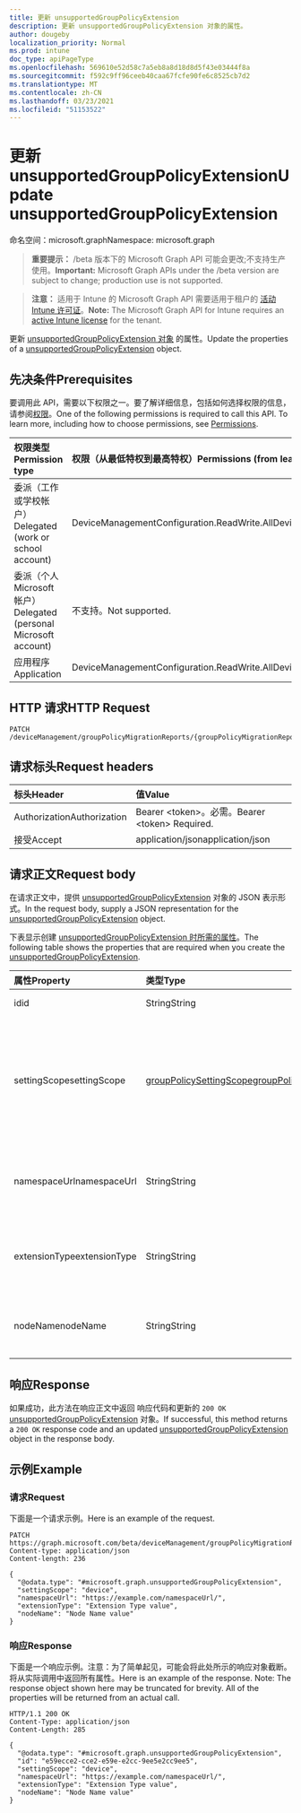 ```yaml
---
title: 更新 unsupportedGroupPolicyExtension
description: 更新 unsupportedGroupPolicyExtension 对象的属性。
author: dougeby
localization_priority: Normal
ms.prod: intune
doc_type: apiPageType
ms.openlocfilehash: 569610e52d58c7a5eb8a8d18d8d5f43e03444f8a
ms.sourcegitcommit: f592c9ff96ceeb40caa67fcfe90fe6c8525cb7d2
ms.translationtype: MT
ms.contentlocale: zh-CN
ms.lasthandoff: 03/23/2021
ms.locfileid: "51153522"
---
```

# <a name="update-unsupportedgrouppolicyextension"></a><span data-ttu-id="0ad68-103">更新 unsupportedGroupPolicyExtension</span><span class="sxs-lookup"><span data-stu-id="0ad68-103">Update unsupportedGroupPolicyExtension</span></span>

<span data-ttu-id="0ad68-104">命名空间：microsoft.graph</span><span class="sxs-lookup"><span data-stu-id="0ad68-104">Namespace: microsoft.graph</span></span>

> <span data-ttu-id="0ad68-105">**重要提示：** /beta 版本下的 Microsoft Graph API 可能会更改;不支持生产使用。</span><span class="sxs-lookup"><span data-stu-id="0ad68-105">**Important:** Microsoft Graph APIs under the /beta version are subject to change; production use is not supported.</span></span>

> <span data-ttu-id="0ad68-106">**注意：** 适用于 Intune 的 Microsoft Graph API 需要适用于租户的 [活动 Intune 许可证](https://go.microsoft.com/fwlink/?linkid=839381)。</span><span class="sxs-lookup"><span data-stu-id="0ad68-106">**Note:** The Microsoft Graph API for Intune requires an [active Intune license](https://go.microsoft.com/fwlink/?linkid=839381) for the tenant.</span></span>

<span data-ttu-id="0ad68-107">更新 [unsupportedGroupPolicyExtension 对象](../resources/intune-gpanalyticsservice-unsupportedgrouppolicyextension.md) 的属性。</span><span class="sxs-lookup"><span data-stu-id="0ad68-107">Update the properties of a [unsupportedGroupPolicyExtension](../resources/intune-gpanalyticsservice-unsupportedgrouppolicyextension.md) object.</span></span>

## <a name="prerequisites"></a><span data-ttu-id="0ad68-108">先决条件</span><span class="sxs-lookup"><span data-stu-id="0ad68-108">Prerequisites</span></span>
<span data-ttu-id="0ad68-p101">要调用此 API，需要以下权限之一。要了解详细信息，包括如何选择权限的信息，请参阅[权限](/graph/permissions-reference)。</span><span class="sxs-lookup"><span data-stu-id="0ad68-p101">One of the following permissions is required to call this API. To learn more, including how to choose permissions, see [Permissions](/graph/permissions-reference).</span></span>

|<span data-ttu-id="0ad68-111">权限类型</span><span class="sxs-lookup"><span data-stu-id="0ad68-111">Permission type</span></span>|<span data-ttu-id="0ad68-112">权限（从最低特权到最高特权）</span><span class="sxs-lookup"><span data-stu-id="0ad68-112">Permissions (from least to most privileged)</span></span>|
|:---|:---|
|<span data-ttu-id="0ad68-113">委派（工作或学校帐户）</span><span class="sxs-lookup"><span data-stu-id="0ad68-113">Delegated (work or school account)</span></span>|<span data-ttu-id="0ad68-114">DeviceManagementConfiguration.ReadWrite.All</span><span class="sxs-lookup"><span data-stu-id="0ad68-114">DeviceManagementConfiguration.ReadWrite.All</span></span>|
|<span data-ttu-id="0ad68-115">委派（个人 Microsoft 帐户）</span><span class="sxs-lookup"><span data-stu-id="0ad68-115">Delegated (personal Microsoft account)</span></span>|<span data-ttu-id="0ad68-116">不支持。</span><span class="sxs-lookup"><span data-stu-id="0ad68-116">Not supported.</span></span>|
|<span data-ttu-id="0ad68-117">应用程序</span><span class="sxs-lookup"><span data-stu-id="0ad68-117">Application</span></span>|<span data-ttu-id="0ad68-118">DeviceManagementConfiguration.ReadWrite.All</span><span class="sxs-lookup"><span data-stu-id="0ad68-118">DeviceManagementConfiguration.ReadWrite.All</span></span>|

## <a name="http-request"></a><span data-ttu-id="0ad68-119">HTTP 请求</span><span class="sxs-lookup"><span data-stu-id="0ad68-119">HTTP Request</span></span>
<!-- {
  "blockType": "ignored"
}
-->
``` http
PATCH /deviceManagement/groupPolicyMigrationReports/{groupPolicyMigrationReportId}/unsupportedGroupPolicyExtensions/{unsupportedGroupPolicyExtensionId}
```

## <a name="request-headers"></a><span data-ttu-id="0ad68-120">请求标头</span><span class="sxs-lookup"><span data-stu-id="0ad68-120">Request headers</span></span>
|<span data-ttu-id="0ad68-121">标头</span><span class="sxs-lookup"><span data-stu-id="0ad68-121">Header</span></span>|<span data-ttu-id="0ad68-122">值</span><span class="sxs-lookup"><span data-stu-id="0ad68-122">Value</span></span>|
|:---|:---|
|<span data-ttu-id="0ad68-123">Authorization</span><span class="sxs-lookup"><span data-stu-id="0ad68-123">Authorization</span></span>|<span data-ttu-id="0ad68-124">Bearer &lt;token&gt;。必需。</span><span class="sxs-lookup"><span data-stu-id="0ad68-124">Bearer &lt;token&gt; Required.</span></span>|
|<span data-ttu-id="0ad68-125">接受</span><span class="sxs-lookup"><span data-stu-id="0ad68-125">Accept</span></span>|<span data-ttu-id="0ad68-126">application/json</span><span class="sxs-lookup"><span data-stu-id="0ad68-126">application/json</span></span>|

## <a name="request-body"></a><span data-ttu-id="0ad68-127">请求正文</span><span class="sxs-lookup"><span data-stu-id="0ad68-127">Request body</span></span>
<span data-ttu-id="0ad68-128">在请求正文中，提供 [unsupportedGroupPolicyExtension](../resources/intune-gpanalyticsservice-unsupportedgrouppolicyextension.md) 对象的 JSON 表示形式。</span><span class="sxs-lookup"><span data-stu-id="0ad68-128">In the request body, supply a JSON representation for the [unsupportedGroupPolicyExtension](../resources/intune-gpanalyticsservice-unsupportedgrouppolicyextension.md) object.</span></span>

<span data-ttu-id="0ad68-129">下表显示创建 [unsupportedGroupPolicyExtension 时所需的属性](../resources/intune-gpanalyticsservice-unsupportedgrouppolicyextension.md)。</span><span class="sxs-lookup"><span data-stu-id="0ad68-129">The following table shows the properties that are required when you create the [unsupportedGroupPolicyExtension](../resources/intune-gpanalyticsservice-unsupportedgrouppolicyextension.md).</span></span>

|<span data-ttu-id="0ad68-130">属性</span><span class="sxs-lookup"><span data-stu-id="0ad68-130">Property</span></span>|<span data-ttu-id="0ad68-131">类型</span><span class="sxs-lookup"><span data-stu-id="0ad68-131">Type</span></span>|<span data-ttu-id="0ad68-132">说明</span><span class="sxs-lookup"><span data-stu-id="0ad68-132">Description</span></span>|
|:---|:---|:---|
|<span data-ttu-id="0ad68-133">id</span><span class="sxs-lookup"><span data-stu-id="0ad68-133">id</span></span>|<span data-ttu-id="0ad68-134">String</span><span class="sxs-lookup"><span data-stu-id="0ad68-134">String</span></span>|<span data-ttu-id="0ad68-135">尚未记录</span><span class="sxs-lookup"><span data-stu-id="0ad68-135">Not yet documented</span></span>|
|<span data-ttu-id="0ad68-136">settingScope</span><span class="sxs-lookup"><span data-stu-id="0ad68-136">settingScope</span></span>|[<span data-ttu-id="0ad68-137">groupPolicySettingScope</span><span class="sxs-lookup"><span data-stu-id="0ad68-137">groupPolicySettingScope</span></span>](../resources/intune-gpanalyticsservice-grouppolicysettingscope.md)|<span data-ttu-id="0ad68-138">设置不受支持扩展的作用域。</span><span class="sxs-lookup"><span data-stu-id="0ad68-138">Setting Scope of the unsupported extension.</span></span> <span data-ttu-id="0ad68-139">可取值为：`unknown`、`device`、`user`。</span><span class="sxs-lookup"><span data-stu-id="0ad68-139">Possible values are: `unknown`, `device`, `user`.</span></span>|
|<span data-ttu-id="0ad68-140">namespaceUrl</span><span class="sxs-lookup"><span data-stu-id="0ad68-140">namespaceUrl</span></span>|<span data-ttu-id="0ad68-141">String</span><span class="sxs-lookup"><span data-stu-id="0ad68-141">String</span></span>|<span data-ttu-id="0ad68-142">不支持的扩展的命名空间 URL。</span><span class="sxs-lookup"><span data-stu-id="0ad68-142">Namespace Url of the unsupported extension.</span></span>|
|<span data-ttu-id="0ad68-143">extensionType</span><span class="sxs-lookup"><span data-stu-id="0ad68-143">extensionType</span></span>|<span data-ttu-id="0ad68-144">String</span><span class="sxs-lookup"><span data-stu-id="0ad68-144">String</span></span>|<span data-ttu-id="0ad68-145">不支持的扩展的 ExtensionType。</span><span class="sxs-lookup"><span data-stu-id="0ad68-145">ExtensionType of the unsupported extension.</span></span>|
|<span data-ttu-id="0ad68-146">nodeName</span><span class="sxs-lookup"><span data-stu-id="0ad68-146">nodeName</span></span>|<span data-ttu-id="0ad68-147">String</span><span class="sxs-lookup"><span data-stu-id="0ad68-147">String</span></span>|<span data-ttu-id="0ad68-148">不受支持扩展的节点名称。</span><span class="sxs-lookup"><span data-stu-id="0ad68-148">Node name of the unsupported extension.</span></span>|



## <a name="response"></a><span data-ttu-id="0ad68-149">响应</span><span class="sxs-lookup"><span data-stu-id="0ad68-149">Response</span></span>
<span data-ttu-id="0ad68-150">如果成功，此方法在响应正文中返回 响应代码和更新的 `200 OK` [unsupportedGroupPolicyExtension](../resources/intune-gpanalyticsservice-unsupportedgrouppolicyextension.md) 对象。</span><span class="sxs-lookup"><span data-stu-id="0ad68-150">If successful, this method returns a `200 OK` response code and an updated [unsupportedGroupPolicyExtension](../resources/intune-gpanalyticsservice-unsupportedgrouppolicyextension.md) object in the response body.</span></span>

## <a name="example"></a><span data-ttu-id="0ad68-151">示例</span><span class="sxs-lookup"><span data-stu-id="0ad68-151">Example</span></span>

### <a name="request"></a><span data-ttu-id="0ad68-152">请求</span><span class="sxs-lookup"><span data-stu-id="0ad68-152">Request</span></span>
<span data-ttu-id="0ad68-153">下面是一个请求示例。</span><span class="sxs-lookup"><span data-stu-id="0ad68-153">Here is an example of the request.</span></span>
``` http
PATCH https://graph.microsoft.com/beta/deviceManagement/groupPolicyMigrationReports/{groupPolicyMigrationReportId}/unsupportedGroupPolicyExtensions/{unsupportedGroupPolicyExtensionId}
Content-type: application/json
Content-length: 236

{
  "@odata.type": "#microsoft.graph.unsupportedGroupPolicyExtension",
  "settingScope": "device",
  "namespaceUrl": "https://example.com/namespaceUrl/",
  "extensionType": "Extension Type value",
  "nodeName": "Node Name value"
}
```

### <a name="response"></a><span data-ttu-id="0ad68-154">响应</span><span class="sxs-lookup"><span data-stu-id="0ad68-154">Response</span></span>
<span data-ttu-id="0ad68-p103">下面是一个响应示例。注意：为了简单起见，可能会将此处所示的响应对象截断。将从实际调用中返回所有属性。</span><span class="sxs-lookup"><span data-stu-id="0ad68-p103">Here is an example of the response. Note: The response object shown here may be truncated for brevity. All of the properties will be returned from an actual call.</span></span>
``` http
HTTP/1.1 200 OK
Content-Type: application/json
Content-Length: 285

{
  "@odata.type": "#microsoft.graph.unsupportedGroupPolicyExtension",
  "id": "e59ecce2-cce2-e59e-e2cc-9ee5e2cc9ee5",
  "settingScope": "device",
  "namespaceUrl": "https://example.com/namespaceUrl/",
  "extensionType": "Extension Type value",
  "nodeName": "Node Name value"
}
```




